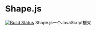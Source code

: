 # Shape.js
[![Build Status](https://travis-ci.com/SummeryTime/Shape.svg?branch=master)](https://travis-ci.com/SummeryTime/Shape)
 Shape.js一个JavaScript框架
